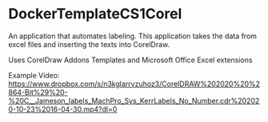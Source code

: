 # DockerTemplateCS1Corel

An application that automates labeling. This application takes the data from excel files and inserting the texts into CorelDraw.

Uses CorelDraw Addons Templates and Microsoft Office Excel extensions

Example Video:
https://www.dropbox.com/s/n3kglarrvzuhoz3/CorelDRAW%202020%20%2864-Bit%29%20-%20C__Jameson_labels_MachPro_Sys_KerrLabels_No_Number.cdr%202020-10-23%2016-04-30.mp4?dl=0


